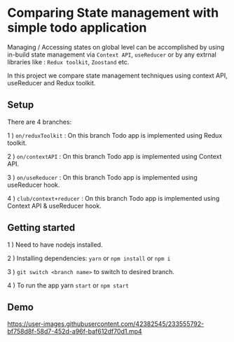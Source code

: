 # Comparing State management with simple todo application

Managing / Accessing states on global level can be accomplished by
using in-build state management via `Context API`, `useReducer` or by any extrnal libraries like : `Redux toolkit`, `Zoostand` etc.

In this project we compare state management techniques using context API, useReducer and Redux toolkit.

## Setup

There are 4 branches:

1 ) `on/reduxToolkit` : On this branch Todo app is implemented using Redux toolkit.  

2 ) `on/contextAPI` : On this branch Todo app is implemented using Context API. 

3 ) `on/useReducer` :  On this branch Todo app is implemented using useReducer hook. 

4 ) `club/context+reducer` : On this branch Todo app is implemented using Context API & useReducer hook. 

## Getting started

1 ) Need to have nodejs installed.

2 ) Installing dependencies: `yarn` or `npm install` or `npm i`

3 ) `git switch <branch name>` to switch to desired branch.

4 ) To run the app yarn `start` or `npm start` 

## Demo

https://user-images.githubusercontent.com/42382545/233555792-bf758d8f-58d7-452d-a96f-baf612df70d1.mp4

